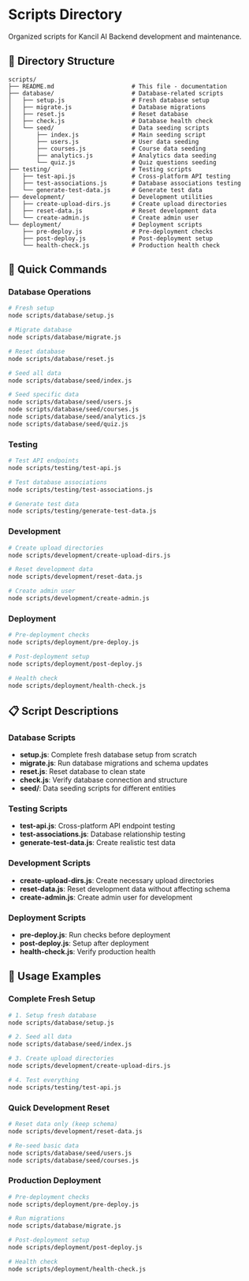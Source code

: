 # Scripts Directory

Organized scripts for Kancil AI Backend development and maintenance.

## 📁 Directory Structure

```
scripts/
├── README.md                      # This file - documentation
├── database/                      # Database-related scripts
│   ├── setup.js                   # Fresh database setup
│   ├── migrate.js                 # Database migrations
│   ├── reset.js                   # Reset database
│   ├── check.js                   # Database health check
│   └── seed/                      # Data seeding scripts
│       ├── index.js               # Main seeding script
│       ├── users.js               # User data seeding
│       ├── courses.js             # Course data seeding
│       ├── analytics.js           # Analytics data seeding
│       └── quiz.js                # Quiz questions seeding
├── testing/                       # Testing scripts
│   ├── test-api.js                # Cross-platform API testing
│   ├── test-associations.js       # Database associations testing
│   └── generate-test-data.js      # Generate test data
├── development/                   # Development utilities
│   ├── create-upload-dirs.js      # Create upload directories
│   ├── reset-data.js              # Reset development data
│   └── create-admin.js            # Create admin user
└── deployment/                    # Deployment scripts
    ├── pre-deploy.js              # Pre-deployment checks
    ├── post-deploy.js             # Post-deployment setup
    └── health-check.js            # Production health check
```

## 🚀 Quick Commands

### Database Operations
```bash
# Fresh setup
node scripts/database/setup.js

# Migrate database
node scripts/database/migrate.js

# Reset database
node scripts/database/reset.js

# Seed all data
node scripts/database/seed/index.js

# Seed specific data
node scripts/database/seed/users.js
node scripts/database/seed/courses.js
node scripts/database/seed/analytics.js
node scripts/database/seed/quiz.js
```

### Testing
```bash
# Test API endpoints
node scripts/testing/test-api.js

# Test database associations
node scripts/testing/test-associations.js

# Generate test data
node scripts/testing/generate-test-data.js
```

### Development
```bash
# Create upload directories
node scripts/development/create-upload-dirs.js

# Reset development data
node scripts/development/reset-data.js

# Create admin user
node scripts/development/create-admin.js
```

### Deployment
```bash
# Pre-deployment checks
node scripts/deployment/pre-deploy.js

# Post-deployment setup
node scripts/deployment/post-deploy.js

# Health check
node scripts/deployment/health-check.js
```

## 📋 Script Descriptions

### Database Scripts
- **setup.js**: Complete fresh database setup from scratch
- **migrate.js**: Run database migrations and schema updates
- **reset.js**: Reset database to clean state
- **check.js**: Verify database connection and structure
- **seed/**: Data seeding scripts for different entities

### Testing Scripts
- **test-api.js**: Cross-platform API endpoint testing
- **test-associations.js**: Database relationship testing
- **generate-test-data.js**: Create realistic test data

### Development Scripts
- **create-upload-dirs.js**: Create necessary upload directories
- **reset-data.js**: Reset development data without affecting schema
- **create-admin.js**: Create admin user for development

### Deployment Scripts
- **pre-deploy.js**: Run checks before deployment
- **post-deploy.js**: Setup after deployment
- **health-check.js**: Verify production health

## 🔧 Usage Examples

### Complete Fresh Setup
```bash
# 1. Setup fresh database
node scripts/database/setup.js

# 2. Seed all data
node scripts/database/seed/index.js

# 3. Create upload directories
node scripts/development/create-upload-dirs.js

# 4. Test everything
node scripts/testing/test-api.js
```

### Quick Development Reset
```bash
# Reset data only (keep schema)
node scripts/development/reset-data.js

# Re-seed basic data
node scripts/database/seed/users.js
node scripts/database/seed/courses.js
```

### Production Deployment
```bash
# Pre-deployment checks
node scripts/deployment/pre-deploy.js

# Run migrations
node scripts/database/migrate.js

# Post-deployment setup
node scripts/deployment/post-deploy.js

# Health check
node scripts/deployment/health-check.js
```